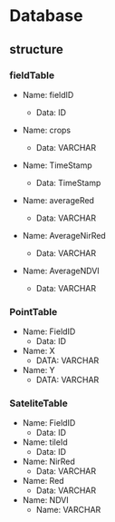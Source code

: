 # Database 

## structure 

### fieldTable

- Name: fieldID
    - Data: ID
- Name: crops
    - Data: VARCHAR
 
- Name: TimeStamp
    - Data: TimeStamp

- Name: averageRed
    - Data: VARCHAR
- Name: AverageNirRed
    - Data: VARCHAR
- Name: AverageNDVI
    - Data: VARCHAR

### PointTable
- Name: FieldID
    - Data: ID
- Name: X
    - DATA: VARCHAR
- Name: Y
    - DATA: VARCHAR

### SateliteTable
- Name: FieldID
    - Data: ID
- Name: tileId
    - Data: ID
- Name: NirRed
    - Data: VARCHAR
- Name: Red
    - Data: VARCHAR
- Name: NDVI
    - Name: VARCHAR